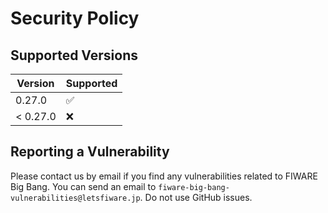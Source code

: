 # Security Policy

## Supported Versions

| Version  | Supported          |
| -------- | ------------------ |
| 0.27.0   | :white_check_mark: |
| < 0.27.0 | :x:                |

## Reporting a Vulnerability

Please contact us by email if you find any vulnerabilities related to FIWARE Big Bang.
You can send an email to `fiware-big-bang-vulnerabilities@letsfiware.jp`. Do not use GitHub issues.
